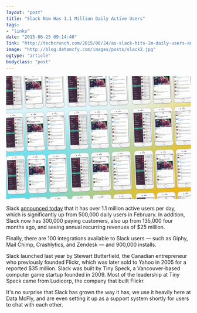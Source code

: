 ```yaml
---
layout: "post"
title: "Slack Now Has 1.1 Million Daily Active Users"
tags: 
- "links"
date: "2015-06-25 09:14:40"
link: "http://techcrunch.com/2015/06/24/as-slack-hits-1m-daily-users-and-900k-integration-installs-it-hires-april-underwood-as-head-of-platform/"
image: "http://blog.datamcfy.com/images/posts/slack2.jpg"
ogtype: "article"
bodyclass: "post"
---
```


<div><div class="image splash">
	<img src="/images/posts/slack2.jpg" />
</div></div>



Slack [announced today](http://techcrunch.com/2015/06/24/as-slack-hits-1m-daily-users-and-900k-integration-installs-it-hires-april-underwood-as-head-of-platform/) that it has over 1.1 million active users per day, which is significantly up from 500,000 daily users in February. In addition, Slack now has 300,000 paying customers, also up from 135,000 four months ago, and seeing annual recurring revenues of $25 million.

Finally, there are 100 integrations available to Slack users — such as Giphy, Mail Chimp, Crashlytics, and Zendesk — and 900,000 installs.

Slack launched last year by Stewart Butterfield, the Canadian entrepreneur who previously founded Flickr, which was later sold to Yahoo in 2005 for a reported $35 million. Slack was built by Tiny Speck, a Vancouver-based computer game startup founded in 2009. Most of the leadership at Tiny Speck came from Ludicorp, the company that built Flickr.

It's no surprise that Slack has grown the way it has, we use it heavily here at Data McFly, and are even setting it up as a support system shortly for users to chat with each other.